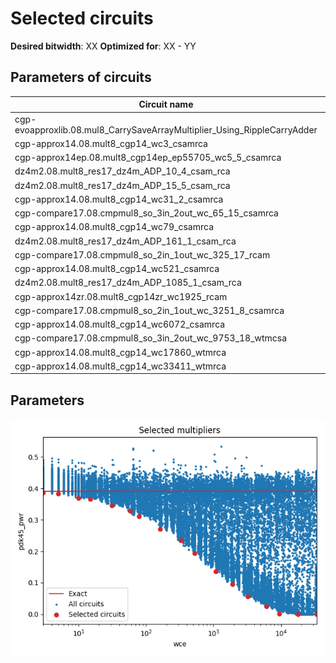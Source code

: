 
Selected circuits
===================
**Desired bitwidth**: XX
**Optimized for**: XX - YY


Parameters of circuits
----------------------------

| Circuit name | MAE | WCE | EP | Download |
| ----- |  ---- | ---- | --- | ---- | 
| cgp-evoapproxlib.08.mul8_CarrySaveArrayMultiplier_Using_RippleCarryAdder | 0.0 | 0 | 0.0 |  [Verilog](cgp-evoapproxlib.08.mul8_CarrySaveArrayMultiplier_Using_RippleCarryAdder.v) [C](cgp-evoapproxlib.08.mul8_CarrySaveArrayMultiplier_Using_RippleCarryAdder.c) |
| cgp-approx14.08.mult8_cgp14_wc3_csamrca | 1.0 | 3 | 64.0625 |  [Verilog](cgp-approx14.08.mult8_cgp14_wc3_csamrca.v) [C](cgp-approx14.08.mult8_cgp14_wc3_csamrca.c) |
| cgp-approx14ep.08.mult8_cgp14ep_ep55705_wc5_5_csamrca | 1.7 | 5 | 56.25 |  [Verilog](cgp-approx14ep.08.mult8_cgp14ep_ep55705_wc5_5_csamrca.v) [C](cgp-approx14ep.08.mult8_cgp14ep_ep55705_wc5_5_csamrca.c) |
| dz4m2.08.mult8_res17_dz4m_ADP_10_4_csam_rca | 4.7 | 10 | 92.96875 |  [Verilog](dz4m2.08.mult8_res17_dz4m_ADP_10_4_csam_rca.v) [C](dz4m2.08.mult8_res17_dz4m_ADP_10_4_csam_rca.c) |
| dz4m2.08.mult8_res17_dz4m_ADP_15_5_csam_rca | 5.7 | 15 | 87.5 |  [Verilog](dz4m2.08.mult8_res17_dz4m_ADP_15_5_csam_rca.v) [C](dz4m2.08.mult8_res17_dz4m_ADP_15_5_csam_rca.c) |
| cgp-approx14.08.mult8_cgp14_wc31_2_csamrca | 10.5 | 31 | 95.947265625 |  [Verilog](cgp-approx14.08.mult8_cgp14_wc31_2_csamrca.v) [C](cgp-approx14.08.mult8_cgp14_wc31_2_csamrca.c) |
| cgp-compare17.08.cmpmul8_so_3in_2out_wc_65_15_csamrca | 17.4 | 58 | 96.826171875 |  [Verilog](cgp-compare17.08.cmpmul8_so_3in_2out_wc_65_15_csamrca.v) [C](cgp-compare17.08.cmpmul8_so_3in_2out_wc_65_15_csamrca.c) |
| cgp-approx14.08.mult8_cgp14_wc79_csamrca | 24.5 | 79 | 98.1231689453 |  [Verilog](cgp-approx14.08.mult8_cgp14_wc79_csamrca.v) [C](cgp-approx14.08.mult8_cgp14_wc79_csamrca.c) |
| dz4m2.08.mult8_res17_dz4m_ADP_161_1_csam_rca | 55.4 | 161 | 99.8291015625 |  [Verilog](dz4m2.08.mult8_res17_dz4m_ADP_161_1_csam_rca.v) [C](dz4m2.08.mult8_res17_dz4m_ADP_161_1_csam_rca.c) |
| cgp-compare17.08.cmpmul8_so_2in_1out_wc_325_17_rcam | 108.1 | 325 | 99.6215820312 |  [Verilog](cgp-compare17.08.cmpmul8_so_2in_1out_wc_325_17_rcam.v) [C](cgp-compare17.08.cmpmul8_so_2in_1out_wc_325_17_rcam.c) |
| cgp-approx14.08.mult8_cgp14_wc521_csamrca | 212.0 | 521 | 99.8794555664 |  [Verilog](cgp-approx14.08.mult8_cgp14_wc521_csamrca.v) [C](cgp-approx14.08.mult8_cgp14_wc521_csamrca.c) |
| dz4m2.08.mult8_res17_dz4m_ADP_1085_1_csam_rca | 411.3 | 1085 | 99.9374389648 |  [Verilog](dz4m2.08.mult8_res17_dz4m_ADP_1085_1_csam_rca.v) [C](dz4m2.08.mult8_res17_dz4m_ADP_1085_1_csam_rca.c) |
| cgp-approx14zr.08.mult8_cgp14zr_wc1925_rcam | 441.6 | 1925 | 99.0478515625 |  [Verilog](cgp-approx14zr.08.mult8_cgp14zr_wc1925_rcam.v) [C](cgp-approx14zr.08.mult8_cgp14zr_wc1925_rcam.c) |
| cgp-compare17.08.cmpmul8_so_2in_1out_wc_3251_8_csamrca | 1092.3 | 3224 | 99.9786376953 |  [Verilog](cgp-compare17.08.cmpmul8_so_2in_1out_wc_3251_8_csamrca.v) [C](cgp-compare17.08.cmpmul8_so_2in_1out_wc_3251_8_csamrca.c) |
| cgp-approx14.08.mult8_cgp14_wc6072_csamrca | 1654.5 | 6072 | 99.6459960938 |  [Verilog](cgp-approx14.08.mult8_cgp14_wc6072_csamrca.v) [C](cgp-approx14.08.mult8_cgp14_wc6072_csamrca.c) |
| cgp-compare17.08.cmpmul8_so_3in_2out_wc_9753_18_wtmcsa | 2783.6 | 9425 | 99.9969482422 |  [Verilog](cgp-compare17.08.cmpmul8_so_3in_2out_wc_9753_18_wtmcsa.v) [C](cgp-compare17.08.cmpmul8_so_3in_2out_wc_9753_18_wtmcsa.c) |
| cgp-approx14.08.mult8_cgp14_wc17860_wtmrca | 5723.6 | 17860 | 99.870300293 |  [Verilog](cgp-approx14.08.mult8_cgp14_wc17860_wtmrca.v) [C](cgp-approx14.08.mult8_cgp14_wc17860_wtmrca.c) |
| cgp-approx14.08.mult8_cgp14_wc33411_wtmrca | 10765.3 | 33411 | 99.9206542969 |  [Verilog](cgp-approx14.08.mult8_cgp14_wc33411_wtmrca.v) [C](cgp-approx14.08.mult8_cgp14_wc33411_wtmrca.c) |

Parameters
--------------
![Parameters figure](fig.png)
         